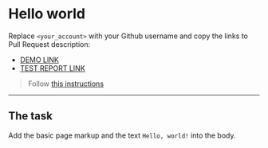 # Hello world
Replace `<your_account>` with your Github username and copy the links to Pull Request description:
- [DEMO LINK](https://xpopovdmitryx.github.io/layout_hello-world/)
- [TEST REPORT LINK](https://xpopovdmitryx.github.io/layout_hello-world/report/html_report/)

> Follow [this instructions](https://mate-academy.github.io/layout_task-guideline/#how-to-solve-the-layout-tasks-on-github)
___

## The task 
Add the basic page markup and the text `Hello, world!` into the body.
